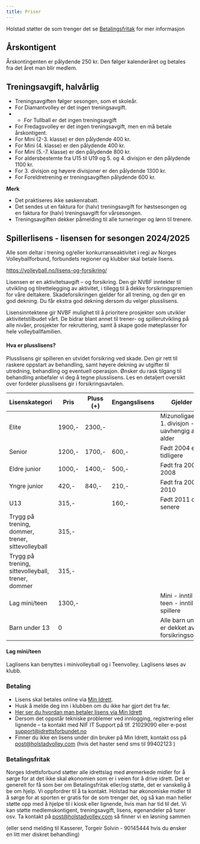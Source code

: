 ```yaml
---
title: Priser
---
```


Holstad støtter de som trenger det se [Betalingsfritak](#Betalingsfritak) for
mer informasjon

## Årskontigent

Årskontingenten er pålydende 250 kr. Den følger kalenderåret og betales fra det
året man blir medlem.

## Treningsavgift, halvårlig

- Treningsavgiften følger sesongen, som et skoleår.
- For Diamantvolley er det ingen treningsavgift.
- - For Tullball er det ingen treningsavgift
- For Fredagsvolley er det ingen treningsavgift, men en må betale årskontigent.
- For Mini (2-3. klasse) er den pålydende 400 kr.
- For Mini (4. klasse) er den pålydende 400 kr.
- For Mini (5.-7. klasse) er den pålydende 800 kr.
- For aldersbestemte fra U15 til U19 og 5. og 4. divisjon er den pålydende 1100
  kr.
- For 3. divisjon og høyere divisjoner er den pålydende 1300 kr.
- For Foreldretrening er treningsavgiften pålydende 600 kr.

**Merk**

- Det praktiseres ikke søskenrabatt.
- Det sendes ut en faktura for (halv) treningsavgift for høstsesongen og en
  faktura for (halv) treningsavgift for vårsesongen.
- Treningsavgiften dekker påmelding til alle turneringer og lønn til trenere.

## Spillerlisens - lisensen for sesongen 2024/2025

Alle som deltar i trening og/eller konkurranseaktivitet i regi av Norges
Volleyballforbund, forbundets regioner og klubber skal betale lisens.

https://volleyball.no/lisens-og-forsikring/

Lisensen er en aktivitetsavgift – og forsikring. Den gir NVBF inntekter til
utvikling og tilrettelegging av aktivitet, i tillegg til å dekke
forsikringspremien for våre deltakere. Skadeforsikringen gjelder for all
trening, og den gir en god dekning. Du får ekstra god dekning dersom du velger
plusslisens.

Lisensinntektene gir NVBF mulighet til å prioritere prosjekter som utvikler
aktivitetstilbudet vårt. De bidrar blant annet til trener- og spillerutvikling
på alle nivåer, prosjekter for rekruttering, samt å skape gode møteplasser for
hele volleyballfamilien.

#### Hva er plusslisens?

Plusslisens gir spilleren en utvidet forsikring ved skade. Den gir rett til
raskere oppstart av behandling, samt høyere dekning av utgifter til utredning,
behandling og eventuell operasjon. Ønsker du rask tilgang til behandling
anbefaler vi deg å tegne plusslisens. Les en detaljert oversikt over fordeler
plusslisens gir i forsikringsavtalen.

| Lisenskategori                                    | Pris   | Pluss (+) | Engangslisens | Gjelder for                                               |
| ------------------------------------------------- | ------ | --------- | ------------- | --------------------------------------------------------- |
| Elite                                             | 1900,- | 2300,-    |               | Mizunoligaen og 1. divisjon - uavhengig av alder          |
| Senior                                            | 1200,- | 1700,-    | 600,-         | Født 2004 eller tidligere                                 |
| Eldre junior                                      | 1000,- | 1400,-    | 500,-         | Født fra 2005 til 2008                                    |
| Yngre junior                                      | 420,-  | 840,-     | 210,-         | Født fra 2009 og 2010                                     |
| U13                                               | 315,-  |           | 160,-         | Født 2011 og senere                                       |
| Trygg på trening, dommer, trener, sittevolleyball | 315,-  |           |               |                                                           |
| Trygg på trening, sittevolleyball, trener, dommer | 315,-  |           |               |                                                           |
| Lag mini/teen                                     | 1300,- |           |               | Mini - inntil 8 lag, teen - inntil 8 spillere             |
| Barn under 13                                     | 0      |           |               | Alle barn under 13 er dekket av NIF's forsikringsordning. |

#### Lag mini/teen

Laglisens kan benyttes i minivolleyball og i Teenvolley. Laglisens løses av
klubb.

### Betaling

- Lisens skal betales online via [Min Idrett](https://minidrett.no).
- Husk å melde deg inn i klubben om du ikke har gjort det fra før.
- [Her ser du hvordan man betaler lisens via Min Idrett](https://www.youtube.com/watch?v=b8NvCOA3Qnw)
- Dersom det oppstår tekniske problemer ved innlogging, registrering eller
  lignende – ta kontakt med NIF IT Support på tlf. 21029090 eller e-post
  support@idrettsforbundet.no
- Finner du ikke en lisens under din bruker på Min Idrett, kontakt oss på
  post@holstadvolley.com (hvis det haster send sms til 99402123 )

### Betalingsfritak

Norges Idrettsforbund støtter alle idrettslag med øremerkede midler for å sørge
for at det ikke skal økonomien som er i veien for å drive idrett. Det er
generelt for få som ber om Betalingsfritak eller/og støtte, det er vanskelig å
be om hjelp. Vi oppfordrer til å ta kontakt. Holstad har økonomiske midler til å
sørge for at sporten er gratis for de som trenger det, og så kan man heller
støtte opp med å hjelpe til i kiosk eller lignende, hvis man har tid til det. Vi
kan støtte medlemskontigent, treningsavgift, lisens, egenandeler på turer osv.
Ta kontakt på post@holstadvolley.com så finner vi en løsning sammen

(eller send melding til Kasserer, Torgeir Solvin - 90145444 hvis du ønsker en
litt mer diskret behandling)
